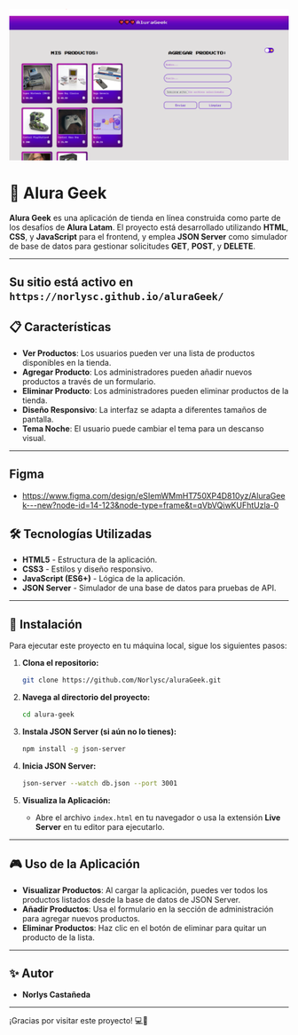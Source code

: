 ![alt text](image-3.png)

# 🌟 Alura Geek

**Alura Geek** es una aplicación de tienda en línea construida como parte de los desafíos de **Alura Latam**. El proyecto está desarrollado utilizando **HTML**, **CSS**, y **JavaScript** para el frontend, y emplea **JSON Server** como simulador de base de datos para gestionar solicitudes **GET**, **POST**, y **DELETE**.

---
## Su sitio está activo en `https://norlysc.github.io/aluraGeek/`

## 📋 Características

- **Ver Productos**: Los usuarios pueden ver una lista de productos disponibles en la tienda.
- **Agregar Producto**: Los administradores pueden añadir nuevos productos a través de un formulario.
- **Eliminar Producto**: Los administradores pueden eliminar productos de la tienda.
- **Diseño Responsivo**: La interfaz se adapta a diferentes tamaños de pantalla.
- **Tema Noche**: El usuario puede cambiar el tema para un descanso visual.

---
## Figma
- https://www.figma.com/design/eSIemWMmHT750XP4D810yz/AluraGeek---new?node-id=14-123&node-type=frame&t=qVbVQiwKUFhtUzla-0

## 🛠️ Tecnologías Utilizadas

- **HTML5** - Estructura de la aplicación.
- **CSS3** - Estilos y diseño responsivo.
- **JavaScript (ES6+)** - Lógica de la aplicación.
- **JSON Server** - Simulador de una base de datos para pruebas de API.

---

## 🚀 Instalación

Para ejecutar este proyecto en tu máquina local, sigue los siguientes pasos:

1. **Clona el repositorio:**

    ```bash
    git clone https://github.com/Norlysc/aluraGeek.git
    ```

2. **Navega al directorio del proyecto:**

    ```bash
    cd alura-geek
    ```

3. **Instala JSON Server (si aún no lo tienes):**

    ```bash
    npm install -g json-server
    ```

4. **Inicia JSON Server:**

    ```bash
    json-server --watch db.json --port 3001
    ```

5. **Visualiza la Aplicación:**
   - Abre el archivo `index.html` en tu navegador o usa la extensión **Live Server** en tu editor para ejecutarlo.

---

## 🎮 Uso de la Aplicación

- **Visualizar Productos**: Al cargar la aplicación, puedes ver todos los productos listados desde la base de datos de JSON Server.
- **Añadir Productos**: Usa el formulario en la sección de administración para agregar nuevos productos.
- **Eliminar Productos**: Haz clic en el botón de eliminar para quitar un producto de la lista.

---

## ✨ Autor

- **Norlys Castañeda** 

---

¡Gracias por visitar este proyecto! 💻🚀
